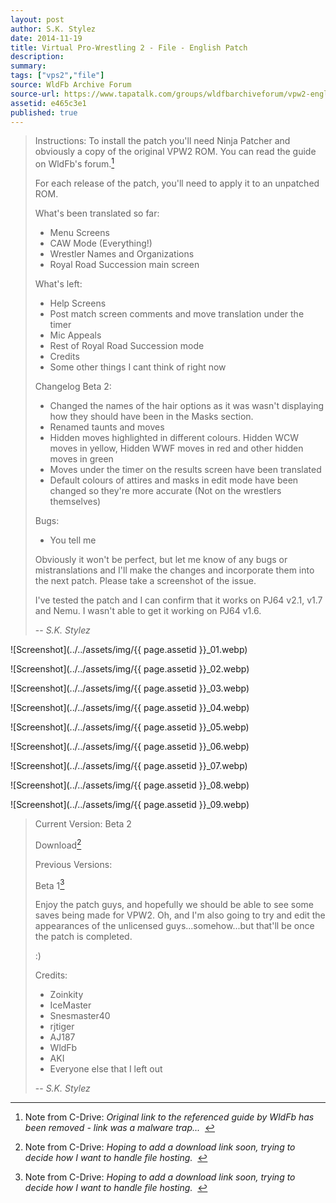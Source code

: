 ```yaml
---
layout: post
author: S.K. Stylez
date: 2014-11-19
title: Virtual Pro-Wrestling 2 - File - English Patch
description:
summary:
tags: ["vps2","file"]
source: WldFb Archive Forum
source-url: https://www.tapatalk.com/groups/wldfbarchiveforum/vpw2-english-patch-t723.html
assetid: e465c3e1
published: true
---
```


> Instructions:
> To install the patch you'll need Ninja Patcher and obviously a copy of the original VPW2 ROM. You can read the guide on WldFb's forum.[^1]
>
> For each release of the patch, you'll need to apply it to an unpatched ROM.
>
> What's been translated so far:
> - Menu Screens
> - CAW Mode (Everything!)
> - Wrestler Names and Organizations
> - Royal Road Succession main screen
>
> What's left:
> - Help Screens
> - Post match screen comments and move translation under the timer
> - Mic Appeals
> - Rest of Royal Road Succession mode
> - Credits
> - Some other things I cant think of right now
>
> Changelog Beta 2:
> - Changed the names of the hair options as it was wasn't displaying how they should have been in the Masks section.
> - Renamed taunts and moves
> - Hidden moves highlighted in different colours. Hidden WCW moves in yellow, Hidden WWF moves in red and other hidden moves in green
> - Moves under the timer on the results screen have been translated
> - Default colours of attires and masks in edit mode have been changed so they're more accurate (Not on the wrestlers themselves)
>
> Bugs:
> - You tell me
>
> Obviously it won't be perfect, but let me know of any bugs or mistranslations and I'll make the changes and incorporate them into the next patch. Please take a screenshot of the issue.
>
> I've tested the patch and I can confirm that it works on PJ64 v2.1, v1.7 and Nemu. I wasn't able to get it working on PJ64 v1.6.
>
> -- <cite>S.K. Stylez</cite>

[^1]: Note from C-Drive: *Original link to the referenced guide by WldFb has been removed - link was a malware trap...*&nbsp;&nbsp;

![Screenshot](../../assets/img/{{ page.assetid }}_01.webp)

![Screenshot](../../assets/img/{{ page.assetid }}_02.webp)

![Screenshot](../../assets/img/{{ page.assetid }}_03.webp)

![Screenshot](../../assets/img/{{ page.assetid }}_04.webp)

![Screenshot](../../assets/img/{{ page.assetid }}_05.webp)

![Screenshot](../../assets/img/{{ page.assetid }}_06.webp)

![Screenshot](../../assets/img/{{ page.assetid }}_07.webp)

![Screenshot](../../assets/img/{{ page.assetid }}_08.webp)

![Screenshot](../../assets/img/{{ page.assetid }}_09.webp)

> Current Version: Beta 2
>
> Download[^2]
>
> Previous Versions:
>
> Beta 1[^3]
>
> Enjoy the patch guys, and hopefully we should be able to see some saves being made for VPW2. Oh, and I'm also going to try and edit the appearances of the unlicensed guys...somehow...but that'll be once the patch is completed.
>
> :)
>
> Credits:
> - Zoinkity
> - IceMaster
> - Snesmaster40
> - rjtiger
> - AJ187
> - WldFb
> - AKI
> - Everyone else that I left out
>
> -- <cite>S.K. Stylez</cite>

[^2]: Note from C-Drive: *Hoping to add a download link soon, trying to decide how I want to handle file hosting.*&nbsp;&nbsp;

[^3]: Note from C-Drive: *Hoping to add a download link soon, trying to decide how I want to handle file hosting.*&nbsp;&nbsp;
